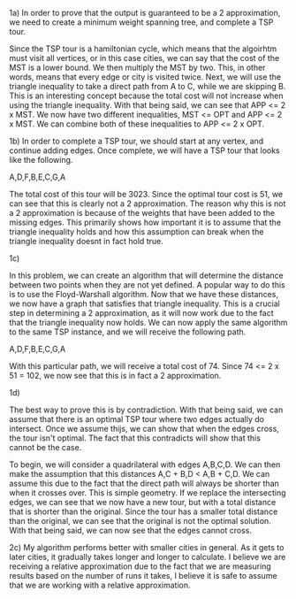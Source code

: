 1a)
In order to prove that the output is guaranteed to be a 2 approximation, 
we need to create a minimum weight spanning tree, and complete a TSP tour. 

Since the TSP tour is a hamiltonian cycle, which means that the algoirhtm must visit all vertices,
or in this case cities, we can say that the cost of the MST is a lower bound. We then multiply the
MST by two. This, in other words, means that every edge or city is visited twice. Next, we will use 
the triangle inequality to take a direct path from A to C, while we are skipping B. This is an
interesting concept because the total cost will not increase when using the triangle inequality.
With that being said, we can see that APP <= 2 x MST. We now have two different inequalities,
MST <= OPT and APP <= 2 x MST. We can combine both of these inequalities to APP <= 2 x OPT.


1b)
In order to complete a TSP tour, we should start at  any vertex, and continue adding edges.
Once complete, we will have a TSP tour that looks like the following. 

A,D,F,B,E,C,G,A

The total cost of this tour will be 3023. Since the optimal tour cost is 51, we can see that 
this is clearly not a 2 approximation. The reason why this is not a 2 approximation is because
of the weights that have been added to the missing edges.  This primarily shows how important
it is to assume that the triangle inequality holds and how this assumption can break when
the triangle inequality doesnt in fact hold true. 


1c)

In this problem, we can create an algorithm that will determine the distance between two points when
they are not yet defined. A popular way to do this is to use the Floyd-Warshall algorithm. Now that
we have these distances, we now have a graph that satisfies that triangle inequality. This is a
crucial step in determining a 2 approximation, as it will now work due to the fact that the triangle
inequality now holds. We can now apply the same algorithm to the same TSP instance, and we will
receive the following path.

A,D,F,B,E,C,G,A

With this particular path, we will receive a total cost of 74. Since 74 <= 2 x 51 = 102, we now 
see that this is in fact a 2 approximation. 

1d)

The best way to prove this is by contradiction. With that being said, we can assume that there is 
an optimal TSP tour where two edges actually do intersect. Once we assume thijs, we can show 
that when the edges cross, the tour isn't optimal. The fact that this contradicts will show that
this cannot be the case.

To begin, we will consider a quadrilateral with edges A,B,C,D. We can then make the assumption
that this distances A,C + B,D < A,B + C,D. We can assume this due to the fact that the direct path
will always be shorter than when it crosses over. This is simple geometry. If we replace the
intersecting edges, we can see that we now have a new tour, but with a total distance that is 
shorter than the original. Since the tour has a smaller total distance than the original,
we can see that the original is not the optimal solution. With that being said, we can now 
see that the edges cannot cross. 


2c)
My algorithm performs better with smaller cities in general. As it gets to later cities,
it gradually takes longer and longer to calculate. I believe we are receiving a relative approximation
due to the fact that we are measuring results based on the number of runs it takes, I believe it 
is safe to assume that we are working with a relative approximation. 
